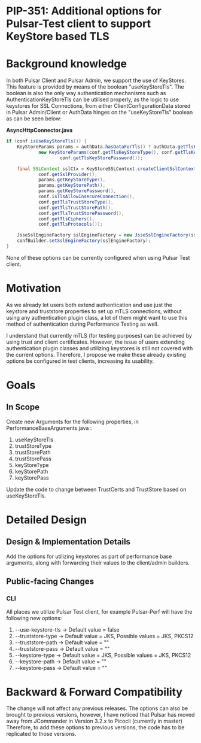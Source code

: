 <!--
RULES
* Never place a link to an external site like Google Doc. The proposal should be in this issue entirely.
* Use a spelling and grammar checker tools if available for you (there are plenty of free ones).

PROPOSAL HEALTH CHECK
I can read the design document and understand the problem statement and what you plan to change *without* resorting to a couple of hours of code reading just to start having a high level understanding of the change.

IMAGES
If you need diagrams, avoid attaching large files. You can use [MermaidJS]([url](https://mermaid.js.org/)) as a simple language to describe many types of diagrams.

THIS COMMENTS
Please remove them when done.
-->

# PIP-351: Additional options for Pulsar-Test client to support KeyStore based TLS

# Background knowledge

<!--
Describes all the knowledge you need to know in order to understand all the other sections in this PIP

* Give a high level explanation on all concepts you will be using throughout this document. For example, if you want to talk about Persistent Subscriptions, explain briefly (1 paragraph) what this is. If you're going to talk about Transaction Buffer, explain briefly what this is. 
  If you're going to change something specific, then go into more detail about it and how it works. 
* Provide links where possible if a person wants to dig deeper into the background information. 

DON'T
* Do not include links *instead* explanation. Do provide links for further explanation.

EXAMPLES
* See [PIP-248](https://github.com/apache/pulsar/issues/19601), Background section to get an understanding on how you add the background knowledge needed.
  (They also included the motivation there, but ignore it as we place that in Motivation section explicitly).
-->

In both Pulsar Client and Pulsar Admin, we support the use of KeyStores. This feature is provided by means of the boolean
"useKeyStoreTls". The boolean is also the only way authentication mechanisms such as AuthenticationKeyStoreTls can be utilised
properly, as the logic to use keystores for SSL Connections, from either ClientConfigurationData stored in Pulsar Admin/Client
or AuthData hinges on the "useKeyStoreTls" boolean as can be seen below:

<b>AsyncHttpConnector.java</b>
```java
if (conf.isUseKeyStoreTls()) {
    KeyStoreParams params = authData.hasDataForTls() ? authData.getTlsKeyStoreParams() :
            new KeyStoreParams(conf.getTlsKeyStoreType(), conf.getTlsKeyStorePath(),
                    conf.getTlsKeyStorePassword());

    final SSLContext sslCtx = KeyStoreSSLContext.createClientSslContext(
            conf.getSslProvider(),
            params.getKeyStoreType(),
            params.getKeyStorePath(),
            params.getKeyStorePassword(),
            conf.isTlsAllowInsecureConnection(),
            conf.getTlsTrustStoreType(),
            conf.getTlsTrustStorePath(),
            conf.getTlsTrustStorePassword(),
            conf.getTlsCiphers(),
            conf.getTlsProtocols());

    JsseSslEngineFactory sslEngineFactory = new JsseSslEngineFactory(sslCtx);
    confBuilder.setSslEngineFactory(sslEngineFactory);
}
```

None of these options can be currently configured when using Pulsar Test client.

# Motivation

<!--
Describe the problem this proposal is trying to solve.

* Explain what is the problem you're trying to solve - current situation.
* This section is the "Why" of your proposal.
-->

As we already let users both extend authentication and use just the keystore and truststore properties to set up mTLS
connections, without using any authentication plugin class, a lot of them might want to use this method of authentication
during Performance Testing as well.

I understand that currently mTLS (for testing purposes) can be achieved by using trust and client certificates.
However, the issue of users extending authentication plugin classes and utilizing keystores is still not covered 
with the current options. Therefore, I propose we make these already existing options be configured in test clients,
increasing its usability.

# Goals

## In Scope

Create new Arguments for the following properties, in PerformanceBaseArguments.java :
1. useKeyStoreTls
2. trustStoreType
3. trustStorePath
4. trustStorePass
5. keyStoreType
6. keyStorePath
7. keyStorePass

Update the code to change between TrustCerts and TrustStore based on useKeyStoreTls.

<!--
What this PIP intend to achieve once It's integrated into Pulsar.
Why does it benefit Pulsar.
-->

[//]: # (## Out of Scope)

<!--
Describe what you have decided to keep out of scope, perhaps left for a different PIP/s.
-->


[//]: # (# High Level Design)

<!--
Describe the design of your solution in *high level*.
Describe the solution end to end, from a birds-eye view.
Don't go into implementation details in this section.

I should be able to finish reading from beginning of the PIP to here (including) and understand the feature and 
how you intend to solve it, end to end.

DON'T
* Avoid code snippets, unless it's essential to explain your intent.
-->

# Detailed Design

## Design & Implementation Details

<!--
This is the section where you dive into the details. It can be:
* Concrete class names and their roles and responsibility, including methods.
* Code snippets of existing code.
* Interface names and its methods.
* ...
-->

Add the options for utilizing keystores as part of performance base arguments, along with forwarding their values
to the client/admin builders.

## Public-facing Changes

<!--
Describe the additions you plan to make for each public facing component. 
Remove the sections you are not changing.
Clearly mark any changes which are BREAKING backward compatability.
-->

### CLI

All places we utilize Pulsar Test client, for example Pulsar-Perf will have the following new options:

1. --use-keystore-tls &rarr; Default value = false
2. --truststore-type &rarr; Default value = JKS, Possible values = JKS, PKCS12
3. --truststore-path &rarr; Default value = ""
4. --truststore-pass &rarr; Default value = ""
5. --keystore-type &rarr; Default value = JKS, Possible values = JKS, PKCS12
6. --keystore-path &rarr; Default value = ""
7. --keystore-pass &rarr; Default value = ""



# Backward & Forward Compatibility

The change will not affect any previous releases. The options can also be brought to previous versions, however, I have
noticed that Pulsar has moved away from JCommander in Version 3.2.x to Picocli (currently in master)
Therefore, to add these options to previous versions, the code has to be replicated to those versions.
